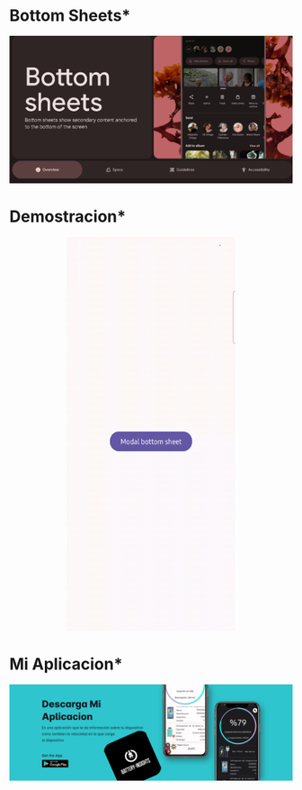 # Bottom Sheets*
![Butto](capturas/Buttomsheet.png)

# Demostracion*

<p align="center">
  <img src="./capturas/Bottomsheets.gif" alt="Vista previa del video" width="300" height="700" />
</p>

# Mi Aplicacion*

![Buttomsheet](capturas/app_1.svg)
